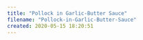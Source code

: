 ```yaml
---
title: "Pollock in Garlic-Butter Sauce"
filename: "Pollock-in-Garlic-Butter-Sauce"
created: 2020-05-15 18:20:51
---
```

